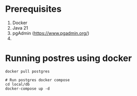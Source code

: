 # Prerequisites

1. Docker
2. Java 21
3. pgAdmin (https://www.pgadmin.org/)
4. 

# Running postres using docker

```shell
docker pull postgres

# Run postgres docker compose
cd local/db
docker-compose up -d
```